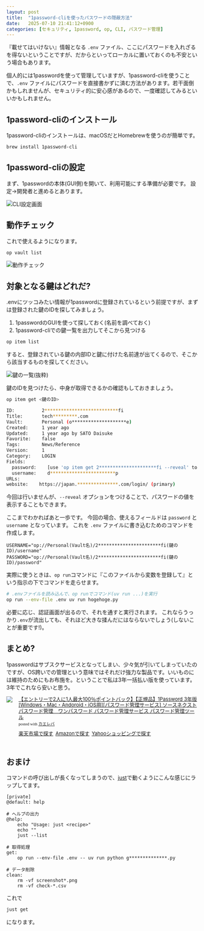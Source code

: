 ```yaml
---
layout: post
title:  "1password-cliを使ったパスワードの隠蔽方法"
date:   2025-07-10 21:41:12+0900
categories: [セキュリティ, 1password, op, CLI, パスワード管理]
---
```

『載せてはいけない』情報となる `.env` ファイル、ここにパスワードを入れざるを得ないということですが、だからといってローカルに置いておくのも不安という場合もあります。

個人的には1passwordを使って管理していますが、1password-cliを使うことで、`.env` ファイルにパスワードを直接書かずに済む方法があります。若干面倒かもしれませんが、セキュリティ的に安心感があるので、一度確認してみるといいかもしれません。

<!-- more -->


## 1password-cliのインストール

1password-cliのインストールは、macOSだとHomebrewを使うのが簡単です。

```bash
brew install 1password-cli
```
## 1password-cliの設定

まず、1passwordの本体(GUI側)を開いて、利用可能にする準備が必要です。
設定→開発者と進めるとあります。

![CLI設定画面](/images/2025-07-10/1p-cli-integration.png)

## 動作チェック

これで使えるようになります。

```bash
op vault list
```

![動作チェック](/images/2025-07-10/op-vault-list.png)

## 対象となる鍵はどれだ?

.envにツッコみたい情報が1passwordに登録されているという前提ですが、まずは登録された鍵のIDを探してみましょう。

1. 1passwordのGUIを使って探しておく(名前を調べておく)
2. 1password-cliでの鍵一覧を出力してそこから見つける

```bash
op item list
```
すると、登録されている鍵の内部IDと鍵に付けた名前達が出てくるので、そこから該当するものを探してください。

![鍵の一覧(抜粋)](/images/2025-07-10/op-item-list.png)

鍵のIDを見つけたら、中身が取得できるかの確認もしておきましょう。

```bash
op item get <鍵のID>

ID:          2***************************fi
Title:       tech*********.com
Vault:       Personal (o********************e)
Created:     1 year ago
Updated:     1 year ago by SATO Daisuke
Favorite:    false
Tags:        News/Reference
Version:     1
Category:    LOGIN
Fields:
  password:    [use 'op item get 2*********************fi --reveal' to reveal]
  username:    d************************p
URLs:
website:    https://japan.***************.com/login/ (primary)
```

今回は行いませんが、`--reveal` オプションをつけることで、パスワードの値を表示することもできます。

ここまでわかればあと一歩です。
今回の場合、使えるフィールドは `password` と `username` となっています。
これを `.env` ファイルに書き込むためのコマンドを作成します。

```file:.env
USERNAME="op://Personal(Vault名)/2***********************fi(鍵のID)/username"
PASSWORD="op://Personal(Vault名)/2***********************fi(鍵のID)/password"
```

実際に使うときは、`op run`コマンドに『このファイルから変数を登録して』という指示の下でコマンドを走らせます。

```bash
# .envファイルを読み込んで、op runでコマンド(uv run ...)を実行
op run --env-file .env uv run hogehoge.py
```

必要に応じ、認証画面が出るので、それを通すと実行されます。
これならうっかり`.env`が流出しても、それほど大きな揉んだにはならないでしょう(しないことが重要です!)。

## まとめ?

1passwordはサブスクサービスとなってしまい、少々気が引いてしまっていたのですが、OS跨いでの管理という意味ではそれだけ強力な製品です。いいものには維持のためにもお布施を。ということで私は3年一括払い版を使っています。
3年でこれなら安いと思う。

<div class="kaerebalink-box" style="text-align:left;padding-bottom:20px;font-size:small;zoom: 1;overflow: hidden;"><div class="kaerebalink-image" style="float:left;margin:0 15px 10px 0;"><a href="//af.moshimo.com/af/c/click?a_id=920706&p_id=54&pc_id=54&pl_id=616&s_v=b5Rz2P0601xu&url=https%3A%2F%2Fitem.rakuten.co.jp%2Fpocketalk%2F0000338870%2F%3Frafcid%3Dwsc_i_is_1087413314923222742" target="_blank" ><img src="https://thumbnail.image.rakuten.co.jp/@0_mall/pocketalk/cabinet/shuppin3/4550483388707_main.jpg?_ex=320x320" style="border: none;" /></a><img src="//i.moshimo.com/af/i/impression?a_id=920706&p_id=54&pc_id=54&pl_id=616" width="1" height="1" style="border:none;"></div><div class="kaerebalink-info" style="line-height:120%;zoom: 1;overflow: hidden;"><div class="kaerebalink-name" style="margin-bottom:10px;line-height:120%"><a href="//af.moshimo.com/af/c/click?a_id=920706&p_id=54&pc_id=54&pl_id=616&s_v=b5Rz2P0601xu&url=https%3A%2F%2Fitem.rakuten.co.jp%2Fpocketalk%2F0000338870%2F%3Frafcid%3Dwsc_i_is_1087413314923222742" target="_blank" >【エントリーで2人に1人最大100％ポイントバック】【正規品】1Password 3年版 [Windows・Mac・Andoroid・iOS用][パスワード管理サービス] ソースネクスト パスワード管理　ワンパスワード パスワード管理サービス パスワード管理ツール</a><img src="//i.moshimo.com/af/i/impression?a_id=920706&p_id=54&pc_id=54&pl_id=616" width="1" height="1" style="border:none;"><div class="kaerebalink-powered-date" style="font-size:8pt;margin-top:5px;font-family:verdana;line-height:120%">posted with <a href="https://kaereba.com" rel="nofollow" target="_blank">カエレバ</a></div></div><div class="kaerebalink-detail" style="margin-bottom:5px;"></div><div class="kaerebalink-link1" style="margin-top:10px;"><div class="shoplinkrakuten" style="display:inline;margin-right:5px"><a href="//af.moshimo.com/af/c/click?a_id=920706&p_id=54&pc_id=54&pl_id=616&s_v=b5Rz2P0601xu&url=https%3A%2F%2Fsearch.rakuten.co.jp%2Fsearch%2Fmall%2F1password%25203%25E5%25B9%25B4%25E7%2589%2588%2520%25E3%2583%2591%25E3%2583%25BC%25E3%2582%25BD%25E3%2583%258A%25E3%2583%25AB%2F-%2Ff.1-p.1-s.1-sf.0-st.A-v.2%3Fx%3D0" target="_blank" >楽天市場で探す</a><img src="//i.moshimo.com/af/i/impression?a_id=920706&p_id=54&pc_id=54&pl_id=616" width="1" height="1" style="border:none;"></div><div class="shoplinkamazon" style="display:inline;margin-right:5px"><a href="//af.moshimo.com/af/c/click?a_id=920708&p_id=170&pc_id=185&pl_id=4062&s_v=b5Rz2P0601xu&url=https%3A%2F%2Fwww.amazon.co.jp%2Fgp%2Fsearch%3Fkeywords%3D1password%25203%25E5%25B9%25B4%25E7%2589%2588%2520%25E3%2583%2591%25E3%2583%25BC%25E3%2582%25BD%25E3%2583%258A%25E3%2583%25AB%26__mk_ja_JP%3D%25E3%2582%25AB%25E3%2582%25BF%25E3%2582%25AB%25E3%2583%258A" target="_blank" >Amazonで探す</a><img src="//i.moshimo.com/af/i/impression?a_id=920708&p_id=170&pc_id=185&pl_id=4062" width="1" height="1" style="border:none;"></div><div class="shoplinkyahoo" style="display:inline;margin-right:5px"><a href="//af.moshimo.com/af/c/click?a_id=4986064&p_id=1225&pc_id=1925&pl_id=18502&s_v=b5Rz2P0601xu&url=http%3A%2F%2Fsearch.shopping.yahoo.co.jp%2Fsearch%3Fp%3D1password%25203%25E5%25B9%25B4%25E7%2589%2588%2520%25E3%2583%2591%25E3%2583%25BC%25E3%2582%25BD%25E3%2583%258A%25E3%2583%25AB" target="_blank" >Yahooショッピングで探す</a><img src="//i.moshimo.com/af/i/impression?a_id=4986064&p_id=1225&pc_id=1925&pl_id=18502" width="1" height="1" style="border:none;"></div></div></div><div class="booklink-footer" style="clear: left"></div></div>

## おまけ

コマンドの呼び出しが長くなってしまうので、[just](https://just.systems/man/en/)で動くようにこんな感じにラップしてます。

```file:justfile
[private]
@default: help

# ヘルプの出力
@help:
    echo "Usage: just <recipe>"
    echo ""
    just --list

# 取得処理
get:
    op run --env-file .env -- uv run python g**************.py

# データ削除
clean:
    rm -vf screenshot*.png
    rm -vf check-*.csv
```

これで

```bash
just get
```

になります。